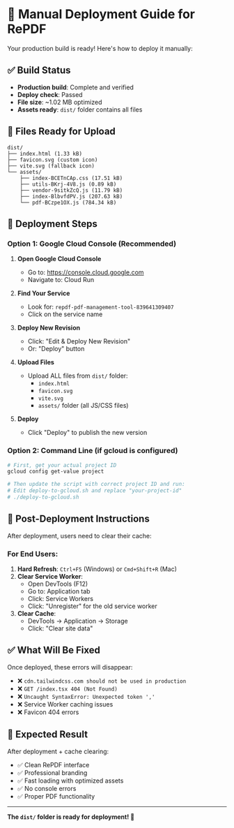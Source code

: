 # 🚀 Manual Deployment Guide for RePDF

Your production build is ready! Here's how to deploy it manually:

## ✅ Build Status
- **Production build**: Complete and verified
- **Deploy check**: Passed
- **File size**: ~1.02 MB optimized
- **Assets ready**: `dist/` folder contains all files

## 📁 Files Ready for Upload
```
dist/
├── index.html (1.33 kB)
├── favicon.svg (custom icon)
├── vite.svg (fallback icon)
└── assets/
    ├── index-BCETnCAp.css (17.51 kB)
    ├── utils-BKrj-4V8.js (0.89 kB)
    ├── vendor-9sitkZcQ.js (11.79 kB)
    ├── index-BlbvfdPV.js (207.63 kB)
    └── pdf-BCzpe1OX.js (784.34 kB)
```

## 🔧 Deployment Steps

### Option 1: Google Cloud Console (Recommended)
1. **Open Google Cloud Console**
   - Go to: https://console.cloud.google.com
   - Navigate to: Cloud Run

2. **Find Your Service**
   - Look for: `repdf-pdf-management-tool-839641309407`
   - Click on the service name

3. **Deploy New Revision**
   - Click: "Edit & Deploy New Revision"
   - Or: "Deploy" button

4. **Upload Files**
   - Upload ALL files from `dist/` folder:
     - `index.html`
     - `favicon.svg`
     - `vite.svg`
     - `assets/` folder (all JS/CSS files)

5. **Deploy**
   - Click "Deploy" to publish the new version

### Option 2: Command Line (if gcloud is configured)
```bash
# First, get your actual project ID
gcloud config get-value project

# Then update the script with correct project ID and run:
# Edit deploy-to-gcloud.sh and replace "your-project-id"
# ./deploy-to-gcloud.sh
```

## 🧹 Post-Deployment Instructions

After deployment, users need to clear their cache:

### For End Users:
1. **Hard Refresh**: `Ctrl+F5` (Windows) or `Cmd+Shift+R` (Mac)
2. **Clear Service Worker**:
   - Open DevTools (F12)
   - Go to: Application tab
   - Click: Service Workers
   - Click: "Unregister" for the old service worker
3. **Clear Cache**:
   - DevTools → Application → Storage
   - Click: "Clear site data"

## ✅ What Will Be Fixed

Once deployed, these errors will disappear:
- ❌ `cdn.tailwindcss.com should not be used in production`
- ❌ `GET /index.tsx 404 (Not Found)`
- ❌ `Uncaught SyntaxError: Unexpected token ','`
- ❌ Service Worker caching issues
- ❌ Favicon 404 errors

## 🎉 Expected Result

After deployment + cache clearing:
- ✅ Clean RePDF interface
- ✅ Professional branding
- ✅ Fast loading with optimized assets
- ✅ No console errors
- ✅ Proper PDF functionality

---

**The `dist/` folder is ready for deployment! 🚀**